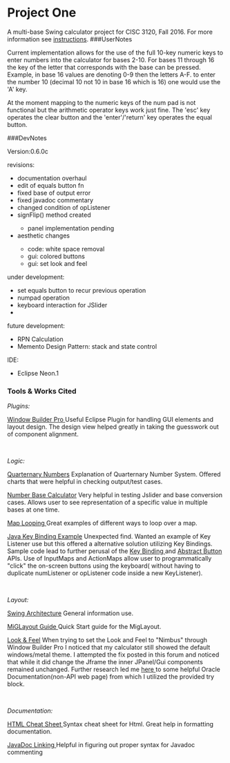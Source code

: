 # Project One


A multi-base Swing calculator project for CISC 3120, Fall 2016. For more information see [instructions](http://bc-cisc3120-f16.github.io/project1).
###UserNotes
<p>

Current implementation allows for the use of the full 10-key numeric keys to enter numbers into the calculator for bases 2-10. For bases 11 through 16 the key of the letter that corresponds with the base can be pressed. Example, in base 16 
values are denoting 0-9 then the letters A-F. to enter the number 10 (decimal 10 not 10 in base 16 which is 16) one would use the 'A' key. 

At the moment mapping to the numeric keys of the num pad is not functional but the arithmetic operator keys
work just fine. The 'esc' key operates the clear button and the 'enter'/'return' key operates the equal button.


</p>

###DevNotes

<p>

Version:0.6.0c
</p>

<p>
revisions:
<ul>
	<li>documentation overhaul</li>
	<li>edit of equals button fn</li> 
	<li>fixed base of output error</li>
	<li>fixed javadoc commentary</li>
	<li>changed condition of opListener</li>
	<li>signFlip() method created</li>
		<ul><li>panel implementation pending</li></ul>
	<li>aesthetic changes</li>
		<ul><li> code: white space removal </li>
			<li> gui: colored buttons </li>
			<li> gui: set look and feel </li>
			</ul>	
</ul>

<p>

under development:
<ul>
	<li> set equals button to recur previous operation</li>
	<li> numpad operation </li>
	<li> keyboard interaction for JSlider<li>
</ul>
	
future development:	

<ul>
	<li> RPN Calculation </li>
	<li> Memento Design Pattern: stack and state control </li>

</ul>

IDE:
<ul>
	<li> Eclipse Neon.1 </li>
</ul>
</p>



### Tools & Works Cited 

<em> Plugins:</em>

 <p><a href="http://www.eclipse.org/windowbuilder/">Window Builder Pro </a>
Useful Eclipse Plugin for handling GUI elements and layout design. The design view helped greatly in taking the guesswork out of component alignment. 
 </p>
 <br>

 <em> Logic: </em>
 <p><a href="https://en.wikipedia.org/wiki/Quaternary_numeral_system"> Quarternary Numbers</a> Explanation of Quarternary Number System. Offered charts that were helpful in checking output/test cases.
 </p>
 <p>
<a href="http://www.cleavebooks.co.uk/scol/calnumba.htm"> Number Base Calculator</a> Very helpful in testing Jslider and base conversion cases. Allows user to see representation of a specific value in multiple bases at one time.
</p>
<p>
<p>
<a href="http://www.java67.com/2014/05/3-examples-to-loop-map-in-java-foreach.html"> Map Looping </a> Great examples of different ways to loop over a map.
</p>

 <p><a href="http://stackoverflow.com/questions/27283908/java-jbutton-keylistener"> Java Key Binding Example</a> Unexpected find. Wanted an example of Key Listener use but this offered a alternative solution utilizing Key Bindings. Sample code lead to further perusal of the <a href="https://docs.oracle.com/javase/tutorial/uiswing/misc/keybinding.html">Key Binding </a> and <a href="https://docs.oracle.com/javase/7/docs/api/javax/swing/AbstractButton.html"> Abstract Button</a> APIs. Use of InputMaps and ActionMaps allow user to programmatically "click" the on-screen buttons using the keyboard( without having to duplicate numListener or opListener code inside a new KeyListener).
 </p> 
 <br>
 
 <em> Layout: </em>
 <p>
 <a href="http://www.oracle.com/technetwork/java/architecture-142923.html"> Swing Architecture</a> General information use.
 </p>
 <p> 
 <a href="http://miglayout.com/QuickStart.pdf"> MiGLayout Guide </a> Quick Start guide for the MigLayout.
 </p>
 <p>
 <a href="http://stackoverflow.com/questions/7612592/jframe-and-nimbus-look-and-feel"> Look & Feel</a> When trying to set the Look and Feel to "Nimbus" through Window Builder Pro I noticed that my calculator still showed the default windows/metal theme. I attempted the fix posted in this forum and noticed that while it did change the Jframe the inner JPanel/Gui components remained unchanged. Further research led me <a href=https://docs.oracle.com/javase/tutorial/uiswing/lookandfeel/nimbus.html> here </a>to some helpful Oracle Documentation(non-API web page) from which I utilized the provided try block.
 </p> 
 <br>
 
 <em> Documentation: </em>
 <p>
 <a href ="https://www.wired.com/2010/02/html_cheatsheet/"> HTML Cheat Sheet </a>
Syntax cheat sheet for Html. Great help in formatting documentation.
</p>
<a href= "http://corochann.com/get-to-know-coding-rule-of-javadoc-in-10-mins-366.html#see">JavaDoc Linking </a>Helpful in figuring out proper syntax for Javadoc commenting
</p>



